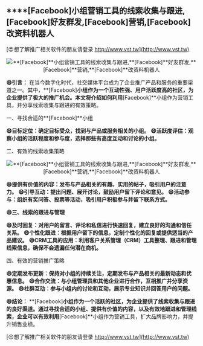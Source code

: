 ## ****[Facebook]**小组营销工具的线索收集与跟进,**[Facebook]**好友群发,**[Facebook]**营销,**[Facebook]**改资料机器人**

[😍想了解推广相关软件的朋友请登录 http://www.vst.tw](http://www.vst.tw)

 <center><img src="https://vst.tw/MP4/tuiguang/png/2.png" alt="**[Facebook]**小组营销工具的线索收集与跟进,**[Facebook]**好友群发,**[Facebook]**营销,**[Facebook]**改资料机器人"></center>

**😄引言：**
在当今数字化时代，社交媒体平台成为了企业推广产品和服务的重要渠道之一。其中，**[Facebook]**小组作为一个互动性强、用户活跃度高的社区，为企业提供了极大的推广机会。本文将介绍如何利用**[Facebook]**小组作为营销工具，并分享线索收集与跟进的有效策略。

一、寻找合适的**[Facebook]**小组

**😄目标定位：确定目标受众，找到与产品或服务相关的小组。**
**😄活跃度评估：观察小组的活跃程度和参与度，选择那些有高度互动和讨论的小组。**

二、有效的线索收集策略

 <center><img src="https://vst.tw/MP4/tuiguang/png/7.png" alt="**[Facebook]**小组营销工具的线索收集与跟进,**[Facebook]**好友群发,**[Facebook]**营销,**[Facebook]**改资料机器人"></center>

**😄提供有价值的内容：发布与产品相关的有趣、实用的帖子，吸引用户的注意力。**
**😄引导互动：提出问题、展开讨论，鼓励用户留下评论和意见。**
**😄活动参与：组织有奖问答、投票等活动，吸引用户积极参与并留下联系方式。**

**😄三、线索的跟进与管理**

**😄及时回复：对用户的留言、评论和私信进行快速回复，建立良好的沟通和信任关系。**
**😄个性化跟进：根据用户留下的信息，定制个性化的回复或提供适当的产品建议。**
**😄CRM工具的应用：利用客户关系管理（CRM）工具整理、跟进和管理线索信息，确保不会遗漏任何潜在商机。**

四、有效的营销推广策略

**😄定期发布更新：保持对小组的持续关注，定期发布与产品相关的最新动态和优惠信息。**
**😄合作交流：与小组管理员和其他企业进行合作，互相推广并分享资源。**
**😄社群互动：参与小组内的讨论和互动，展示专业知识并回答用户的问题。**

**😄结论：**
**[Facebook]**小组作为一个活跃的社区，为企业提供了线索收集与跟进的良好渠道。通过寻找合适的小组、提供有价值的内容，以及有效地跟进和管理线索，企业可以有效利用**[Facebook]**小组作为营销工具，扩大品牌影响力，并提升销售业绩。

[😍想了解推广相关软件的朋友请登录 http://www.vst.tw](http://www.vst.tw)



